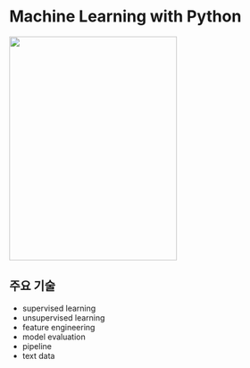 # Machine Learning with Python

<img src="https://user-images.githubusercontent.com/52316531/163296922-5572337c-d0ed-407f-b8ed-69d0053d99c4.jpg" width="300" height="400">

## 주요 기술
- supervised learning
- unsupervised learning
- feature engineering
- model evaluation
- pipeline
- text data
